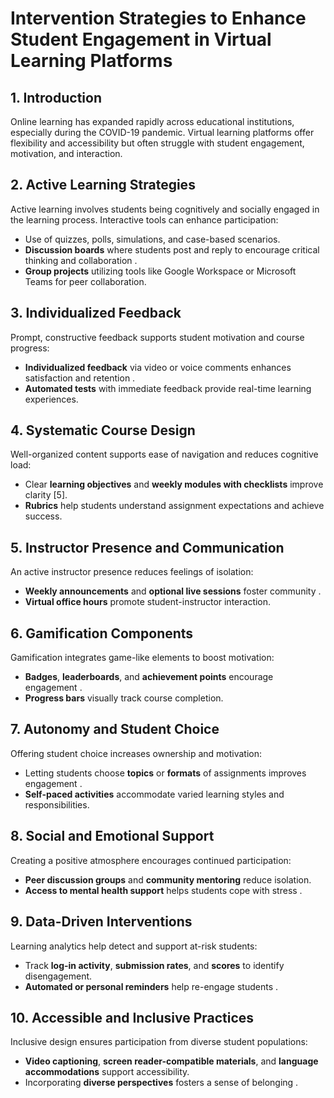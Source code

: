 # Intervention Strategies to Enhance Student Engagement in Virtual Learning Platforms

## 1. Introduction

Online learning has expanded rapidly across educational institutions, especially
during the COVID-19 pandemic. Virtual learning platforms offer flexibility and
accessibility but often struggle with student engagement, motivation, and interaction.

## 2. Active Learning Strategies

Active learning involves students being cognitively and socially engaged in the
learning process. Interactive tools can enhance participation:

- Use of quizzes, polls, simulations, and case-based scenarios.
- **Discussion boards** where students post and reply to encourage critical
thinking and collaboration .
- **Group projects** utilizing tools like Google Workspace or Microsoft Teams
for peer collaboration.

## 3. Individualized Feedback

Prompt, constructive feedback supports student motivation and course progress:

- **Individualized feedback** via video or voice comments enhances satisfaction
and retention .
- **Automated tests** with immediate feedback provide real-time learning experiences.

## 4. Systematic Course Design

Well-organized content supports ease of navigation and reduces cognitive load:

- Clear **learning objectives** and **weekly modules with checklists** improve
clarity [5].
- **Rubrics** help students understand assignment expectations and achieve success.

## 5. Instructor Presence and Communication

An active instructor presence reduces feelings of isolation:

- **Weekly announcements** and **optional live sessions** foster community .
- **Virtual office hours** promote student-instructor interaction.

## 6. Gamification Components

Gamification integrates game-like elements to boost motivation:

- **Badges**, **leaderboards**, and **achievement points** encourage engagement .
- **Progress bars** visually track course completion.

## 7. Autonomy and Student Choice

Offering student choice increases ownership and motivation:

- Letting students choose **topics** or **formats** of assignments improves
engagement .
- **Self-paced activities** accommodate varied learning styles and responsibilities.

## 8. Social and Emotional Support

Creating a positive atmosphere encourages continued participation:

- **Peer discussion groups** and **community mentoring** reduce isolation.
- **Access to mental health support** helps students cope with stress .

## 9. Data-Driven Interventions

Learning analytics help detect and support at-risk students:

- Track **log-in activity**, **submission rates**, and **scores** to identify disengagement.
- **Automated or personal reminders** help re-engage students .

## 10. Accessible and Inclusive Practices

Inclusive design ensures participation from diverse student populations:

- **Video captioning**, **screen reader-compatible materials**, and
**language accommodations** support accessibility.
- Incorporating **diverse perspectives** fosters a sense of belonging .
